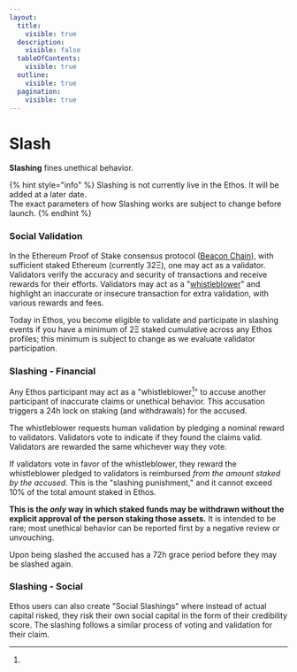 ```yaml
---
layout:
  title:
    visible: true
  description:
    visible: false
  tableOfContents:
    visible: true
  outline:
    visible: true
  pagination:
    visible: true
---
```


# Slash

**Slashing** fines unethical behavior.

{% hint style="info" %}
Slashing is not currently live in the Ethos. It will be added at a later date. \
The exact parameters of how Slashing works are subject to change before launch.
{% endhint %}

### Social Validation

In the Ethereum Proof of Stake consensus protocol ([Beacon Chain](https://ethereum.org/en/roadmap/beacon-chain/)), with sufficient staked Ethereum (currently 32Ξ), one may act as a validator. Validators verify the accuracy and security of transactions and receive rewards for their efforts. Validators may act as a "[whistleblower](https://www.blocknative.com/blog/an-ethereum-stakers-guide-to-slashing-other-penalties)" and highlight an inaccurate or insecure transaction for extra validation, with various rewards and fees.&#x20;

Today in Ethos, you become eligible to validate and participate in slashing events if you have a minimum of 2Ξ staked cumulative across any Ethos profiles; this minimum is subject to change as we evaluate validator participation.

###

### Slashing - Financial

Any Ethos participant may act as a "whistleblower[^1]" to accuse another participant of inaccurate claims or unethical behavior. This accusation triggers a 24h lock on staking (and withdrawals) for the accused.&#x20;

The whistleblower requests human validation by pledging a nominal reward to validators. Validators vote to indicate if they found the claims valid. Validators are rewarded the same whichever way they vote.&#x20;

If validators vote in favor of the whistleblower, they reward the whistleblower pledged to validators is reimbursed _from the amount staked by the accused._ This is the "slashing punishment," and it cannot exceed 10% of the total amount staked in Ethos.

**This is the&#x20;**_**only**_**&#x20;way in which staked funds may be withdrawn without the explicit approval of the person staking those assets.** It is intended to be rare; most unethical behavior can be reported first by a negative review or unvouching.

Upon being slashed the accused has a 72h grace period before they may be slashed again.

### Slashing - Social

Ethos users can also create "Social Slashings" where instead of actual capital risked, they risk their own social capital in the form of their credibility score. The slashing follows a similar process of voting and validation for their claim.

[^1]: 
